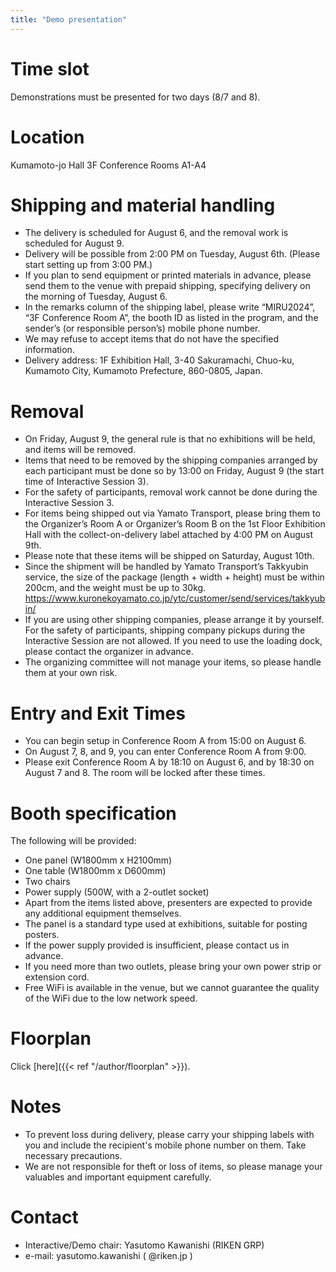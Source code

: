 ```yaml
---
title: "Demo presentation"
---
```


# Time slot

Demonstrations must be presented for two days (8/7 and 8).

# Location

Kumamoto-jo Hall 3F Conference Rooms A1-A4

# Shipping and material handling
- The delivery is scheduled for August 6, and the removal work is scheduled for August 9.
- Delivery will be possible from 2:00 PM on Tuesday, August 6th. (Please start setting up from 3:00 PM.)
- If you plan to send equipment or printed materials in advance, please send them to the venue with prepaid shipping, specifying delivery on the morning of Tuesday, August 6.
- In the remarks column of the shipping label, please write “MIRU2024”, “3F Conference Room A”, the booth ID as listed in the program, and the sender’s (or responsible person’s) mobile phone number.
- We may refuse to accept items that do not have the specified information.
- Delivery address: 1F Exhibition Hall, 3-40 Sakuramachi, Chuo-ku, Kumamoto City, Kumamoto Prefecture, 860-0805, Japan.


# Removal
- On Friday, August 9, the general rule is that no exhibitions will be held, and items will be removed.
- Items that need to be removed by the shipping companies arranged by each participant must be done so by 13:00 on Friday, August 9 (the start time of Interactive Session 3).
- For the safety of participants, removal work cannot be done during the Interactive Session 3.
- For items being shipped out via Yamato Transport, please bring them to the Organizer’s Room A or Organizer’s Room B on the 1st Floor Exhibition Hall with the collect-on-delivery label attached by 4:00 PM on August 9th.
- Please note that these items will be shipped on Saturday, August 10th.
- Since the shipment will be handled by Yamato Transport’s Takkyubin service, the size of the package (length + width + height) must be within 200cm, and the weight must be up to 30kg. https://www.kuronekoyamato.co.jp/ytc/customer/send/services/takkyubin/
- If you are using other shipping companies, please arrange it by yourself. For the safety of participants, shipping company pickups during the Interactive Session are not allowed. If you need to use the loading dock, please contact the organizer in advance.
- The organizing committee will not manage your items, so please handle them at your own risk.

# Entry and Exit Times
- You can begin setup in Conference Room A from 15:00 on August 6.
- On August 7, 8, and 9, you can enter Conference Room A from 9:00.
- Please exit Conference Room A by 18:10 on August 6, and by 18:30 on August 7 and 8. The room will be locked after these times.

# Booth specification
The following will be provided:

- One panel (W1800mm x H2100mm)
- One table (W1800mm x D600mm)
- Two chairs
- Power supply (500W, with a 2-outlet socket)
- Apart from the items listed above, presenters are expected to provide any additional equipment themselves.
- The panel is a standard type used at exhibitions, suitable for posting posters.
- If the power supply provided is insufficient, please contact us in advance.
- If you need more than two outlets, please bring your own power strip or extension cord.
- Free WiFi is available in the venue, but we cannot guarantee the quality of the WiFi due to the low network speed.

# Floorplan

Click [here]({{< ref "/author/floorplan" >}}).

# Notes
- To prevent loss during delivery, please carry your shipping labels with you and include the recipient's mobile phone number on them. Take necessary precautions.
- We are not responsible for theft or loss of items, so please manage your valuables and important equipment carefully.

# Contact

- Interactive/Demo chair: Yasutomo Kawanishi (RIKEN GRP)
- e-mail: yasutomo.kawanishi ( @riken.jp )
